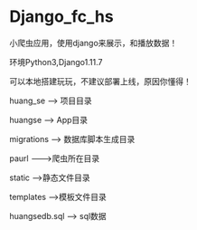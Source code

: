 # Django_fc_hs
小爬虫应用，使用django来展示，和播放数据！

环境Python3,Django1.11.7

可以本地搭建玩玩，不建议部署上线，原因你懂得！

huang_se -->  项目目录     

huangse --> App目录

migrations --> 数据库脚本生成目录

paurl --->爬虫所在目录

static -->静态文件目录

templates -->模板文件目录

huangsedb.sql --> sql数据


